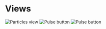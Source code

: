 # Views


![Particles view](https://onexeor.dev/images/github/dev.onexeor.views.particles-view.gif) ![Pulse button](https://onexeor.dev/images/github/dev.onexeor.views.pulse-button_1.gif) ![Pulse button](https://onexeor.dev/images/github/dev.onexeor.views.particles-progress-bar.gif)
